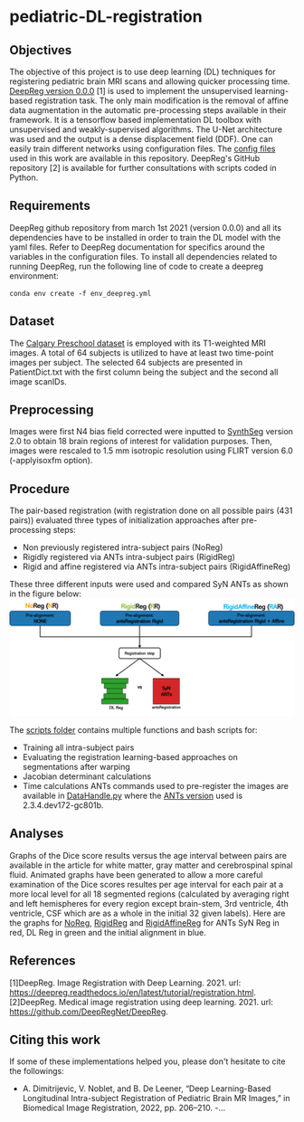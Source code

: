# pediatric-DL-registration

## Objectives
The objective of this project is to use deep learning (DL) techniques for registering
pediatric brain MRI scans and allowing quicker processing time. 
[DeepReg version 0.0.0](https://deepreg.readthedocs.io/en/develop/tutorial/registration.html) [1] is used to implement the unsupervised learning-based registration task. The only main modification is the removal of affine data augmentation in the automatic pre-processing steps available in their framework. It is a tensorflow based implementation DL toolbox with unsupervised and weakly-supervised algorithms. The U-Net architecture was used and the output is a dense displacement field (DDF). One can easily train different networks using configuration files. The [config files](https://github.com/neuropoly/pediatric-DL-registration/tree/main/config_files) used in this work are available in this repository. DeepReg's GitHub repository [2] is available for further consultations with scripts coded in Python. 

## Requirements

DeepReg github repository from march 1st 2021 (version 0.0.0) and all its dependencies have to be 
installed in order to train the DL model with the yaml files. Refer to DeepReg
documentation for specifics around the variables in the configuration files. To install all dependencies related to running DeepReg, run the following line of code to create a deepreg environment:

```
conda env create -f env_deepreg.yml
```

## Dataset
The [Calgary Preschool dataset](https://osf.io/axz5r/) is employed with its T1-weighted MRI images.
A total of 64 subjects is utilized to have at least two time-point images per
subject. The selected 64 subjects are presented in PatientDict.txt with the first 
column being the subject and the second all image scanIDs. <br />

## Preprocessing
Images were first N4 bias field corrected were inputted to [SynthSeg](https://surfer.nmr.mgh.harvard.edu/fswiki/SynthSeg) version 2.0 to obtain 18 brain regions of interest for validation purposes. Then, images were rescaled to 1.5 mm isotropic resolution using FLIRT version 6.0 (-applyisoxfm option).

## Procedure

The pair-based registration (with registration done on all possible pairs (431 pairs)) evaluated three types of initialization approaches after pre-processing steps:

* Non previously registered intra-subject pairs (NoReg)
* Rigidly registered via ANTs intra-subject pairs (RigidReg)
* Rigid and affine registered via ANTs intra-subject pairs (RigidAffineReg)

These three different inputs were used and compared SyN ANTs as shown in the figure below:
![](/images/fig-1.png "Scheme of all three initialization approaches used")

The [scripts folder](https://github.com/neuropoly/pediatric-DL-registration/tree/main/scripts) contains multiple functions and bash scripts for: <br /> 
* Training all intra-subject pairs
* Evaluating the registration learning-based approaches on segmentations after warping
* Jacobian determinant calculations
* Time calculations
ANTs commands used to pre-register the images are available in [DataHandle.py](https://github.com/neuropoly/pediatric-DL-registration/blob/main/scripts/DataHandle.py) where the [ANTs version](https://github.com/ANTsX/ANTs/releases) used is 2.3.4.dev172-gc801b.

## Analyses

Graphs of the Dice score results versus the age interval between pairs are available in the article for white matter, gray matter and cerebrospinal spinal fluid. Animated graphs have been generated to allow a more careful examination of the Dice scores resultes per age interval for each pair at a more local level for all 18 segmented regions (calculated by averaging right and left hemispheres for every region except brain-stem, 3rd ventricle, 4th ventricle, CSF which are as a whole in the initial 32 given labels). Here are the graphs for [NoReg](https://neuropoly.github.io/pediatric-DL-registration/AgePlot_NoReg.html), [RigidReg](https://neuropoly.github.io/pediatric-DL-registration/AgePlot_RigidReg.html) and [RigidAffineReg](https://neuropoly.github.io/pediatric-DL-registration/AgePlot_RigidAffineReg.html) for ANTs SyN Reg in red, DL Reg in green and the initial alignment in blue.  
## References

[1]DeepReg. Image Registration with Deep Learning. 2021. url: https://deepreg.readthedocs.io/en/latest/tutorial/registration.html. <br />
[2]DeepReg. Medical image registration using deep learning. 2021. url: https://github.com/DeepRegNet/DeepReg.

## Citing this work
If some of these implementations helped you, please don't hesitate to cite the followings:
- A. Dimitrijevic, V. Noblet, and B. De Leener, “Deep Learning-Based Longitudinal Intra-subject Registration of Pediatric Brain MR Images,” in Biomedical Image Registration, 2022, pp. 206–210.
-...

